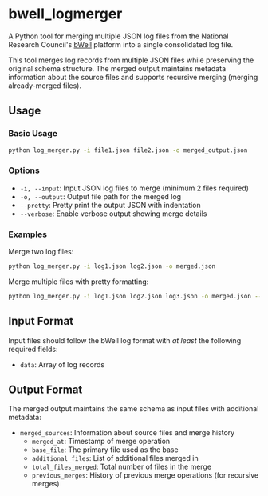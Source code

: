 # bwell_logmerger

A Python tool for merging multiple JSON log files from the National Research Council's [bWell](https://nrc.canada.ca/en/research-development/products-services/technical-advisory-services/bwell) platform into a single consolidated log file.

This tool merges log records from multiple JSON files while preserving the original schema structure. The merged output maintains metadata information about the source files and supports recursive merging (merging already-merged files).

## Usage

### Basic Usage

```bash
python log_merger.py -i file1.json file2.json -o merged_output.json
```

### Options

- `-i, --input`: Input JSON log files to merge (minimum 2 files required)
- `-o, --output`: Output file path for the merged log
- `--pretty`: Pretty print the output JSON with indentation
- `--verbose`: Enable verbose output showing merge details

### Examples

Merge two log files:
```bash
python log_merger.py -i log1.json log2.json -o merged.json
```

Merge multiple files with pretty formatting:
```bash
python log_merger.py -i log1.json log2.json log3.json -o merged.json --pretty
```

## Input Format

Input files should follow the bWell log format with *at least* the following required fields:
- `data`: Array of log records

## Output Format

The merged output maintains the same schema as input files with additional metadata:
- `merged_sources`: Information about source files and merge history
  - `merged_at`: Timestamp of merge operation
  - `base_file`: The primary file used as the base
  - `additional_files`: List of additional files merged in
  - `total_files_merged`: Total number of files in the merge
  - `previous_merges`: History of previous merge operations (for recursive merges)
